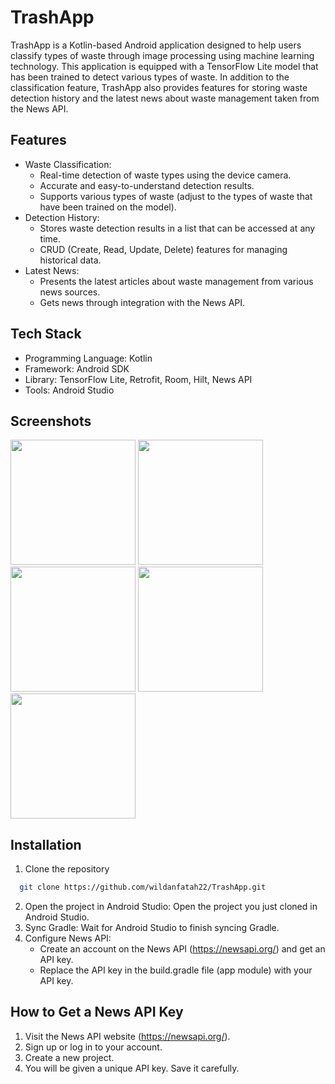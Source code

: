 
# TrashApp


TrashApp is a Kotlin-based Android application designed to help users classify types of waste through image processing using machine learning technology. This application is equipped with a TensorFlow Lite model that has been trained to detect various types of waste. In addition to the classification feature, TrashApp also provides features for storing waste detection history and the latest news about waste management taken from the News API.



## Features

- Waste Classification:
    - Real-time detection of waste types using the device camera.
    - Accurate and easy-to-understand detection results.
    - Supports various types of waste (adjust to the types of waste that have been trained on the model).
- Detection History:
    - Stores waste detection results in a list that can be accessed at any time.
    - CRUD (Create, Read, Update, Delete) features for managing historical data.
- Latest News:
    - Presents the latest articles about waste management from various news sources.
    - Gets news through integration with the News API.





## Tech Stack

- Programming Language: Kotlin
- Framework: Android SDK
- Library: TensorFlow Lite, Retrofit, Room, Hilt, News API
- Tools: Android Studio



## Screenshots

<img src="https://github.com/user-attachments/assets/ace888ac-519b-4637-b6e1-2239443a80b5" width="200">
<img src="https://github.com/user-attachments/assets/a929fb2f-09f8-41a7-a2ad-5308f9907d20" width="200">
<img src="https://github.com/user-attachments/assets/6360e58f-7846-4d34-8bf4-d57724423da8" width="200">
<img src="https://github.com/user-attachments/assets/801f9262-d7a2-471a-a10e-8765a118e77b" width="200">
<img src="https://github.com/user-attachments/assets/dea8077f-aa53-4630-8b51-2a86a7537f0f" width="200">

## Installation

1. Clone the repository

```bash
  git clone https://github.com/wildanfatah22/TrashApp.git
```
2. Open the project in Android Studio: Open the project you just cloned in Android Studio.
3. Sync Gradle: Wait for Android Studio to finish syncing Gradle.
4. Configure News API:
    - Create an account on the News API (https://newsapi.org/) and get an API key.
    - Replace the API key in the build.gradle file (app module) with your API key.


## How to Get a News API Key
1. Visit the News API website (https://newsapi.org/).
2. Sign up or log in to your account.
3. Create a new project.
4. You will be given a unique API key. Save it carefully.


